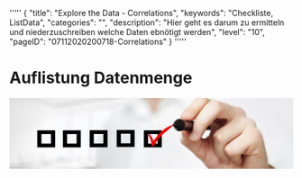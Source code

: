 '''''
{
"title": "Explore the Data - Correlations",
"keywords": "Checkliste, ListData",
"categories": "",
"description": "Hier geht es darum zu ermitteln und niederzuschreiben welche Daten ebnötigt werden",
"level": "10",
"pageID": "07112020200718-Correlations"
}
'''''

# Auflistung Datenmenge

![BannerChecklist](./../imgs/2020-11-19-08-20-02.png)


